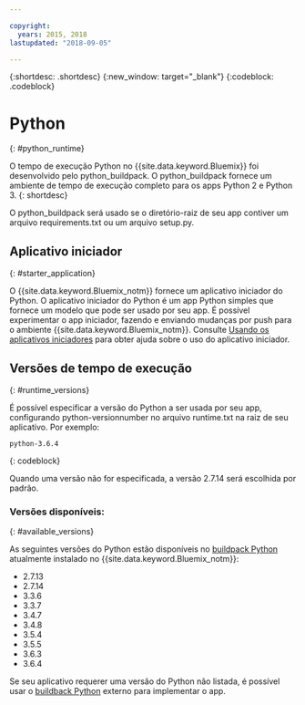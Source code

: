 ```yaml
---

copyright:
  years: 2015, 2018
lastupdated: "2018-09-05"

---
```


{:shortdesc: .shortdesc}
{:new_window: target="_blank"}
{:codeblock: .codeblock}

# Python
{: #python_runtime}

O tempo de execução Python no {{site.data.keyword.Bluemix}} foi desenvolvido pelo python_buildpack.
O python_buildpack fornece um ambiente de tempo de execução completo para os apps Python 2 e Python 3.
{: shortdesc}

O python_buildpack será usado se o diretório-raiz de seu app contiver um arquivo requirements.txt ou um arquivo setup.py.

## Aplicativo iniciador
{: #starter_application}

O {{site.data.keyword.Bluemix_notm}} fornece um aplicativo iniciador do Python.  O aplicativo iniciador do Python é um app Python simples que fornece um modelo
que pode ser usado por seu app. É possível experimentar o app iniciador, fazendo e enviando mudanças por push para o ambiente
{{site.data.keyword.Bluemix_notm}}.  Consulte [Usando os aplicativos iniciadores](docs/runtimes-common/starter_app_usage.html) para obter ajuda sobre o uso
do aplicativo iniciador.

## Versões de tempo de execução
{: #runtime_versions}

É possível especificar a versão do Python a ser usada por seu app, configurando python-versionnumber no arquivo runtime.txt
na raiz de seu aplicativo. Por exemplo:

```
python-3.6.4
```
{: codeblock}

Quando uma versão não for especificada, a versão 2.7.14 será escolhida por padrão.

### Versões disponíveis:
{: #available_versions}

As seguintes versões do Python estão disponíveis no
[buildpack Python](https://github.com/cloudfoundry/python-buildpack/releases/tag/v1.6.11) atualmente instalado no {{site.data.keyword.Bluemix_notm}}:

* 2.7.13
* 2.7.14
* 3.3.6
* 3.3.7
* 3.4.7
* 3.4.8
* 3.5.4
* 3.5.5
* 3.6.3
* 3.6.4

Se seu aplicativo requerer uma versão do Python não listada, é possível usar o
[buildback Python](https://github.com/cloudfoundry/python-buildpack) externo para implementar o app.
